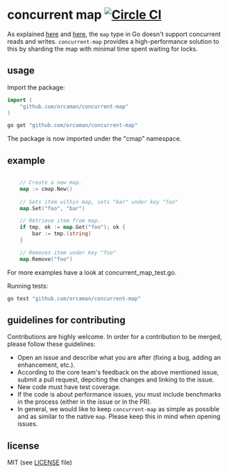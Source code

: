 # concurrent map [![Circle CI](https://circleci.com/gh/orcaman/concurrent-map.png?style=badge)](https://circleci.com/gh/orcaman/concurrent-map)

As explained [here](http://golang.org/doc/faq#atomic_maps) and [here](http://blog.golang.org/go-maps-in-action), the `map` type in Go doesn't support concurrent reads and writes. `concurrent-map` provides a high-performance solution to this by sharding the map with minimal time spent waiting for locks.

## usage

Import the package:

```go
import (
	"github.com/orcaman/concurrent-map"
)

```

```bash
go get "github.com/orcaman/concurrent-map"
```

The package is now imported under the "cmap" namespace. 

## example

```go

	// Create a new map.
	map := cmap.New()
	
	// Sets item within map, sets "bar" under key "foo"
	map.Set("foo", "bar")

	// Retrieve item from map.
	if tmp, ok := map.Get("foo"); ok {
		bar := tmp.(string)
	}

	// Removes item under key "foo"
	map.Remove("foo")

```

For more examples have a look at concurrent_map_test.go.

Running tests:

```bash
go test "github.com/orcaman/concurrent-map"
```

## guidelines for contributing

Contributions are highly welcome. In order for a contribution to be merged, please follow these guidelines:
- Open an issue and describe what you are after (fixing a bug, adding an enhancement, etc.).
- According to the core team's feedback on the above mentioned issue, submit a pull request, depciting the changes and linking to the issue.
- New code must have test coverage.
- If the code is about performance issues, you must include benchmarks in the process (either in the issue or in the PR).
- In general, we would like to keep `concurrent-map` as simple as possible and as similar to the native `map`. Please keep this in mind when opening issues.

## license 
MIT (see [LICENSE](https://github.com/orcaman/concurrent-map/blob/master/LICENSE) file)
